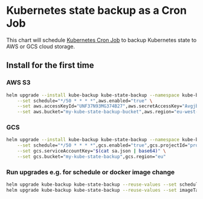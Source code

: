 # Kubernetes state backup as a Cron Job

This chart will schedule [Kubernetes Cron Job](https://kubernetes.io/docs/user-guide/cron-jobs/) to backup Kubernetes state to AWS or GCS cloud storage.

## Install for the first time
### AWS S3
```bash
helm upgrade --install kube-backup kube-state-backup --namespace kube-backup \
    --set schedule="*/50 * * * *",aws.enabled="true" \
    --set aws.accessKeyId="UNF37N93MG374B27",aws.secretAccessKey="AvgjbYndf9TMF8Y3F3J993TMTJ2309T" \
    --set aws.bucket="my-kube-state-backup-bucket",aws.region="eu-west-2"
```

### GCS
```bash
helm upgrade --install kube-backup kube-state-backup --namespace kube-backup \
    --set schedule="*/50 * * * *",gcs.enabled="true",gcs.projectId="project-123" \
    --set gcs.serviceAccountKey="$(cat sa.json | base64)" \
    --set gcs.bucket="my-kube-state-backup",gcs.region="eu"
```

### Run upgrades e.g. for schedule or docker image change
```bash
helm upgrade kube-backup kube-state-backup --reuse-values --set schedule="*/30 * * * *"
helm upgrade kube-backup kube-state-backup --reuse-values --set imageTag="0.1.8"
```
